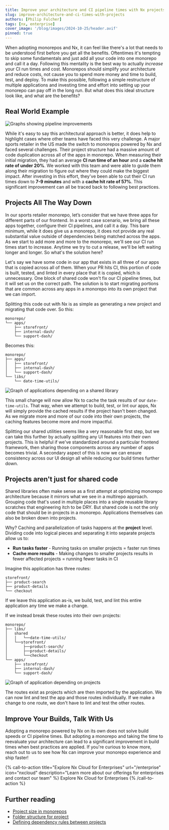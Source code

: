 ```yaml
---
title: Improve your architecture and CI pipeline times with Nx projects
slug: improve-architecture-and-ci-times-with-projects
authors: [Philip Fulcher]
tags: [nx, enterprise]
cover_image: '/blog/images/2024-10-25/header.avif'
pinned: true
---
```


When adopting monorepos and Nx, it can feel like there's a lot that needs to be understood first before you get all the benefits. Oftentimes it's tempting to skip some fundamentals and just add all your code into one monorepo and call it a day. Following this mentality is the best way to actually _increase_ your CI run times and cost. Monorepos should simplify your architecture and reduce costs, not cause you to spend more money and time to build, test, and deploy. To make this possible, following a simple restructure of multiple applications and investing time and effort into setting up your monorepo can pay off in the long run. But what does this ideal structure look like, and what are the benefits?

## Real World Example

![Graphs showing pipeline improvements](/blog/images/2024-10-25/improvement-graph.avif)

While it's easy to say this architectural approach is better, it does help to highlight cases where other teams have faced this very challenge. A major sports retailer in the US made the switch to monorepos powered by Nx and faced several challenges. Their project structure had a massive amount of code duplication across all of the apps in monorepo. When measuring their initial migration, they had an average **CI run time of an hour** and a **cache hit rate of under 20%**. We worked with this team and were able to guide them along their migration to figure out where they could make the biggest impact. After investing in this effort, they've been able to cut their CI run times down to **7-9 minutes** and with a **cache hit rate of 57%**. This significant improvement can all be traced back to following best practices.

## Projects All The Way Down

In our sports retailer monorepo, let’s consider that we have three apps for different parts of our frontend. In a worst case scenario, we bring all these apps together, configure their CI pipelines, and call it a day. This bare minimum, while it does give us a monorepo, it does not provide any real substantial value outside of dependencies being matched across the apps. As we start to add more and more to the monorepo, we'll see our CI run times start to increase. Anytime we try to cut a release, we'll be left waiting longer and longer. So what's the solution here?

Let's say we have some code in our app that exists in all three of our apps that is copied across all of them. When your PR hits CI, this portion of code is built, tested, and linted in every place that it is copied, which is unnecessary. One block of shared code won't fix our CI pipeline times, but it will set us on the correct path. The solution is to start migrating portions that are common across any apps in a monorepo into its own project that we can import.

Splitting this code out with Nx is as simple as generating a new project and migrating that code over. So this:

```text
monorepo/
└── apps/
    ├── storefront/
    ├── internal-dash/
    └── support-dash/
```

Becomes this:

```text
monorepo/
├── apps/
│   ├── storefront/
│   ├── internal-dash/
│   └── support-dash/
└── libs/
    └── date-time-utils/
```

![Graph of applications depending on a shared library](/blog/images/2024-10-25/apps-with-shared-lib.avif)

This small change will now allow Nx to cache the task results of our `date-time-utils`. That way, when we attempt to build, test, or lint our apps, Nx will simply provide the cached results if the project hasn't been changed. As we migrate more and more of our code into their own projects, the caching features become more and more impactful.

Splitting our shared utilities seems like a very reasonable first step, but we can take this further by actually splitting any UI features into their own projects. This is helpful if we've standardized around a particular frontend framework, then sharing those components across any number of apps becomes trivial. A secondary aspect of this is now we can ensure consistency across our UI design all while reducing our build times further down.

## Projects aren't just for shared code

Shared libraries often make sense as a first attempt at optimizing monorepo architecture because it mirrors what we see in a multirepo approach. Grouping code that's used in multiple places into a single reusable library scratches that engineering itch to be DRY. But shared code is not the only code that should be in projects in a monorepo. Applications themselves can also be broken down into projects.

Why? Caching and parallelization of tasks happens at the **project** level. Dividing code into logical pieces and separating it into separate projects allow us to:

- **Run tasks faster** - Running tasks on smaller projects = faster run times
- **Cache more results** - Making changes to smaller projects results in fewer affected projects = running fewer tasks in CI

Imagine this application has three routes:

```text
storefront/
├── product-search
├── product-details
└── checkout
```

If we leave this application as-is, we build, test, and lint this entire application any time we make a change.

If we instead break these routes into their own projects:

```text
monorepo/
├── libs/
│   shared
│   │   └──date-time-utils/
│   └──storefront/
│       ├──product-search/
│       ├──product-details/
│       └──checkout
└── apps/
    ├── storefront/
    ├── internal-dash/
    └── support-dash/
```

![Graph of application depending on projects](/blog/images/2024-10-25/app-with-route-projects.avif)

The routes exist as projects which are then imported by the application. We can now lint and test the app and those routes individually. If we make a change to one route, we don't have to lint and test the other routes.

## Improve Your Builds, Talk With Us

Adopting a monorepo powered by Nx on its own does not solve build speeds or CI pipeline times. But adopting a monorepo and taking the time to reevaluate your architecture can lead to a significant improvement in build times when best practices are applied. If you're curious to know more, reach out to us to see how Nx can improve your monorepo experience and ship faster!

{% call-to-action title="Explore Nx Cloud for Enterprises" url="/enterprise" icon="nxcloud" description="Learn more about our offerings for enterprises and contact our team" %} Explore Nx Cloud for Enterprises {% /call-to-action %}

## Further reading

- [Project size in monorepos](/concepts/decisions/project-size)
- [Folder structure for project](/concepts/decisions/folder-structure)
- [Defining dependency rules between projects](/concepts/decisions/project-dependency-rules)
